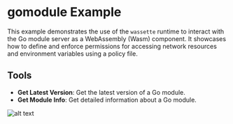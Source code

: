 # gomodule Example

This example demonstrates the use of the `wassette` runtime to interact with the Go module server as a WebAssembly (Wasm) component. It showcases how to define and enforce permissions for accessing network resources and environment variables using a policy file.

## Tools

- **Get Latest Version**: Get the latest version of a Go module.
- **Get Module Info**: Get detailed information about a Go module.

![alt text](gomodule-info.png)
